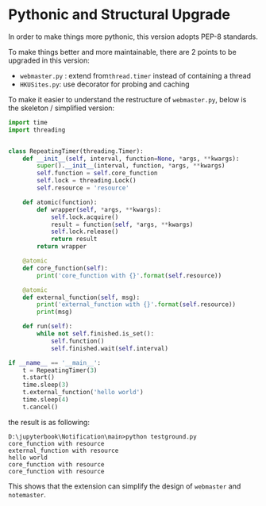 # Pythonic and Structural Upgrade

In order to make things more pythonic, this version adopts PEP-8 standards.   

To make things better and more maintainable, there are 2 points to be upgraded in this version: 

- `webmaster.py` : extend from`thread.timer` instead of containing a thread
- `HKUSites.py`: use decorator for probing and caching

To make it easier to understand the restructure of `webmaster.py`, below is the skeleton / simplified version: 

```python
import time
import threading


class RepeatingTimer(threading.Timer):
    def __init__(self, interval, function=None, *args, **kwargs):
        super().__init__(interval, function, *args, **kwargs)
        self.function = self.core_function
        self.lock = threading.Lock()
        self.resource = 'resource'

    def atomic(function):
        def wrapper(self, *args, **kwargs):
            self.lock.acquire()
            result = function(self, *args, **kwargs)
            self.lock.release()
            return result
        return wrapper

    @atomic
    def core_function(self):
        print('core_function with {}'.format(self.resource))

    @atomic
    def external_function(self, msg):
        print('external_function with {}'.format(self.resource))
        print(msg)

    def run(self):
        while not self.finished.is_set():
            self.function()
            self.finished.wait(self.interval)

if __name__ == '__main__':
    t = RepeatingTimer(3)
    t.start()
    time.sleep(3)
    t.external_function('hello world')
    time.sleep(4)
    t.cancel()
```

the result is as following: 

```
D:\jupyterbook\Notification\main>python testground.py
core_function with resource
external_function with resource
hello world
core_function with resource
core_function with resource
```

This shows that the extension can simplify the design of `webmaster` and `notemaster`.  



